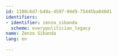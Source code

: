 ```yaml
---
id: 1108c6d7-b40a-4597-94d9-75445ba040d1
identifiers:
- identifier: zenzo_sibanda
  scheme: everypolitician_legacy
name: Zenzo Sibanda
lang: en

---
```

